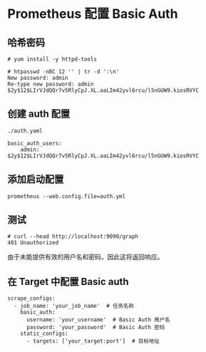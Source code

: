 # Prometheus 配置 Basic Auth
## 哈希密码
```
# yum install -y httpd-tools

# htpasswd -nBC 12 '' | tr -d ':\n'
New password: admin
Re-type new password: admin
$2y$12$LIrVJdQQr7v5RlyCpJ.XL.aaLIm42yvl6rcu/l5nGUW9.kiosRVYC
```

## 创建 auth 配置
``` 
./auth.yaml

basic_auth_users:
    admin: $2y$12$LIrVJdQQr7v5RlyCpJ.XL.aaLIm42yvl6rcu/l5nGUW9.kiosRVYC
```

## 添加启动配置
``` 
prometheus --web.config.file=auth.yml
```

## 测试
``` 
# curl --head http://localhost:9090/graph
401 Unauthorized
```
由于未能提供有效的用户名和密码，因此这将返回响应。

## 在 Target 中配置 Basic auth
``` 
scrape_configs:
  - job_name: 'your_job_name'  # 任务名称
    basic_auth:
      username: 'your_username'  # Basic Auth 用户名
      password: 'your_password'  # Basic Auth 密码
    static_configs:
      - targets: ['your_target:port']  # 目标地址
```